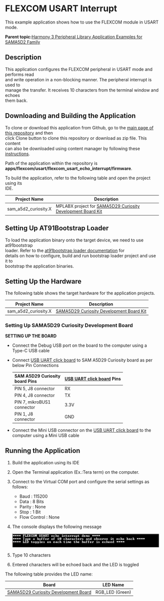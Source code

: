 # FLEXCOM USART Interrupt

This example application shows how to use the FLEXCOM module in USART mode.

**Parent topic:**[Harmony 3 Peripheral Library Application Examples for SAMA5D2 Family](GUID-3730E5D6-911C-4BCA-9955-26D7EB66B585.md)

## Description

This application configures the FLEXCOM peripheral in USART mode and performs read<br /> and write operation in a non-blocking manner. The peripheral interrupt is used to<br /> manage the transfer. It receives 10 characters from the terminal window and echoes<br /> them back.

## Downloading and Building the Application

To clone or download this application from Github, go to the [main page of this repository](https://github.com/Microchip-MPLAB-Harmony/csp_apps_sam_a5d2) and then<br /> click Clone button to clone this repository or download as zip file. This content<br /> can also be downloaded using content manager by following these [instructions](https://github.com/Microchip-MPLAB-Harmony/contentmanager/wiki).

Path of the application within the repository is<br /> **apps/flexcom/usart/flexcom\_usart\_echo\_interrupt/firmware**.

To build the application, refer to the following table and open the project using its<br /> IDE.

|Project Name|Description|
|------------|-----------|
|sam\_a5d2\_curiosity.X|MPLABX project for [SAMA5D29 Curiosity Development Board Kit](https://www.microchip.com/en-us/development-tool/EV07R15A)|

## Setting Up AT91Bootstrap Loader

To load the application binary onto the target device, we need to use at91bootstrap<br /> loader. Refer to the [at91bootstrap loader documentation](GUID-DA6B998E-C5DD-4566-BB08-7DC124553FBF.md) for<br /> details on how to configure, build and run bootstrap loader project and use it to<br /> bootstrap the application binaries.

## Setting Up the Hardware

The following table shows the target hardware for the application projects.

|Project Name|Description|
|------------|-----------|
|sam\_a5d2\_curiosity.X|[SAMA5D29 Curiosity Development Board Kit](https://www.microchip.com/en-us/development-tool/EV07R15A)|

### Setting Up SAMA5D29 Curiosity Development Board

**SETTING UP THE BOARD**

-   Connect the Debug USB port on the board to the computer using a Type-C USB cable
-   Connect [USB UART click board](http://www.mikroe.com/usb-uart-click) to SAM A5D29 Curiosity board as per below Pin Connections

    |SAM A5D29 Curiosity<br /> board Pins|[USB UART click board](http://www.mikroe.com/usb-uart-click) Pins|
    |--------------------------------------------------|-----------------------------------------------------------------|
    |PIN 5, J8 connector|RX|
    |PIN 4, J8 connector|TX|
    |PIN 7, mikroBUS1<br /> connector|3.3V|
    |PIN 1, J8<br /> connector|GND|

-   Connect the Mini USB connector on the [USB UART click board](http://www.mikroe.com/usb-uart-click) to the computer using a Mini USB cable

## Running the Application

1.  Build the application using its IDE
2.  Open the Terminal application \(Ex.:Tera term\) on the computer.
3.  Connect to the Virtual COM port and configure the serial settings as follows:
    -   Baud : 115200
    -   Data : 8 Bits
    -   Parity : None
    -   Stop : 1 Bit
    -   Flow Control : None
4.  The console displays the following message

    ![](GUID-1662485C-9B61-4DC0-9446-037DB7FE200C-low.png)

5.  Type 10 characters
6.  Entered characters will be echoed back and the LED is toggled

The following table provides the LED name:

|Board|LED Name|
|-----|--------|
|[SAMA5D29 Curiosity Development Board](https://www.microchip.com/en-us/development-tool/EV07R15A)|RGB\_LED \(Green\)|

